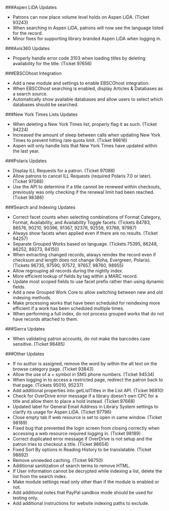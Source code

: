 ###Aspen LiDA Updates
- Patrons can now place volume level holds on Aspen LiDA. (Ticket 93243)
- When searching in Aspen LiDA, patrons will now see the language listed for the record.
- Minor fixes for supporting library branded Aspen LiDA when logging in.

###Axis360 Updates
- Properly handle error code 3103 when loading titles by deleting availability for the title. (Ticket 97656)

###EBSCOhost Integration
- Add a new module and settings to enable EBSCOhost integration. 
- When EBSCOhost searching is enabled, display Articles & Databases as a search source. 
- Automatically show available databases and allow users to select which databases should be searched. 

###New York Times Lists Updates
- When deleting a New York Times list, properly flag it as such. (Ticket 94224)
- Increased the amount of sleep between calls when updating New York Times to prevent hitting rate quota limit. (Ticket 96616)
- Aspen will only handle lists that New York Times have updated within the last year.

###Polaris Updates
- Display ILL Requests for a patron. (Ticket 97088)
- Allow patrons to cancel ILL Requests (required Polaris 7.0 or later). (Ticket 97088) 
- Use the API to determine if a title cannot be renewed within checkouts, previously was only checking if the renewal limit had been reached. (Ticket 98386)

###Search and Indexing Updates
- Correct facet counts when selecting combinations of Format Category, Format, Availability, and Availability Toggle facets. (Tickets 84783, 86576, 90210, 90396, 91367, 92376, 92558, 93766, 97987)
- Always show facets when applied even if there are no results. (Ticket 94257)
- Separate Grouped Works based on language. (Tickets 75395, 86248, 86252, 89273, 94150)
- When extracting changed records, always reindex the record even if checksum and length does not change (Koha, Evergreen, Polaris). (Tickets 96735, 97590, 97572, 97657, 98760, 98955)  
- Allow regrouping all records during the nightly index. 
- More efficient lookup of fields by tag within a MARC record.
- Update most scoped fields to use facet prefix rather than using dynamic fields. 
- Add a new Grouped Work Core to allow switching between new and old indexing methods.
- Make processing works that have been scheduled for reindexing more efficient if a work has been scheduled multiple times. 
- When performing a full index, do not process grouped works that do not have records attached to them. 

###Sierra Updates
- When validating patron accounts, do not make the barcodes case sensitive. (Ticket 98485)

###Other Updates
- If no author is assigned, remove the word by within the alt text on the browse category page. (Ticket 93843)
- Allow the use of a + symbol in SMS phone numbers. (Ticket 94534)
- When logging in to access a restricted page, redirect the patron back to that page. (Tickets 95010, 95237)
- Add additional properties into getListTitles in the List API. (Ticket 96810)
- Check for OverDrive error message if a library doesn't own CPC for a title and allow them to place a hold instead. (Ticket 97668)
- Updated label for General Email Address in Library System settings to clarify its usage for Aspen LiDA. (Ticket 97796)
- Close empty tab if web resource is set to open in same window. (Ticket 98189)
- Fixed bug that prevented the login screen from closing correctly when accessing a web resource required logging in. (Ticket 98189)
- Correct duplicated error message if OverDrive is not setup and the patron tries to checkout a title. (Ticket 98654)
- Fixed Sort By options in Reading History to be translatable. (Ticket 98692)
- Remove unneeded caching. (Ticket 98750)
- Additional sanitization of search terms to remove HTML. 
- If User information cannot be decrypted while indexing a list, delete the list from the search index. 
- Make module settings read only other than if the module is enabled or not.
- Add additional notes that PayPal sandbox mode should be used for testing only.
- Add additional instructions for website indexing paths to exclude. 
